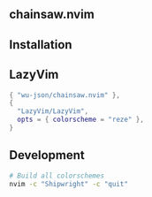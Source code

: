 ## chainsaw.nvim

## Installation

## LazyVim
```lua
{ "wu-json/chainsaw.nvim" },
{
  "LazyVim/LazyVim",
  opts = { colorscheme = "reze" },
}
```

## Development

```bash
# Build all colorschemes
nvim -c "Shipwright" -c "quit"
```
